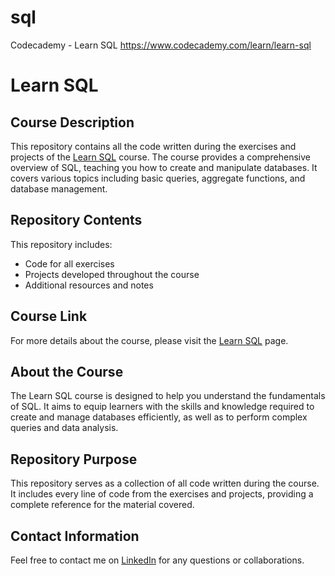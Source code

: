 # sql
Codecademy - Learn SQL https://www.codecademy.com/learn/learn-sql


# Learn SQL

## Course Description

This repository contains all the code written during the exercises and projects of the [Learn SQL](https://www.codecademy.com/learn/learn-sql) course. The course provides a comprehensive overview of SQL, teaching you how to create and manipulate databases. It covers various topics including basic queries, aggregate functions, and database management.

## Repository Contents

This repository includes:

- Code for all exercises
- Projects developed throughout the course
- Additional resources and notes

## Course Link

For more details about the course, please visit the [Learn SQL](https://www.codecademy.com/learn/learn-sql) page.

## About the Course

The Learn SQL course is designed to help you understand the fundamentals of SQL. It aims to equip learners with the skills and knowledge required to create and manage databases efficiently, as well as to perform complex queries and data analysis.

## Repository Purpose

This repository serves as a collection of all code written during the course. It includes every line of code from the exercises and projects, providing a complete reference for the material covered.

## Contact Information

Feel free to contact me on [LinkedIn](https://www.linkedin.com/in/ruifernpereira/) for any questions or collaborations.
